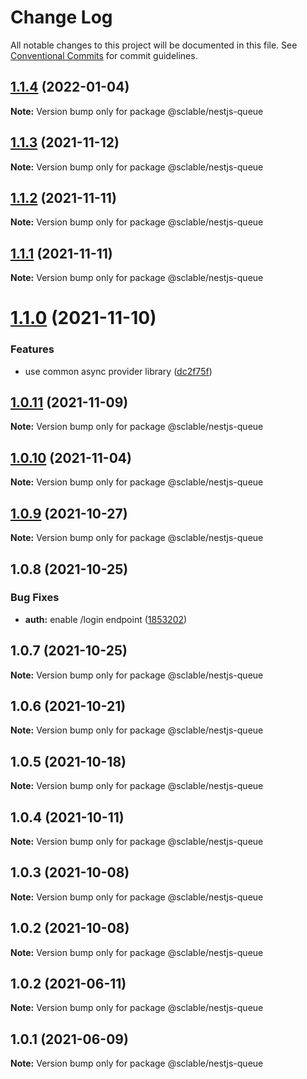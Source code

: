 # Change Log

All notable changes to this project will be documented in this file.
See [Conventional Commits](https://conventionalcommits.org) for commit guidelines.

## [1.1.4](https://github.com/sclable/nestjs-libs/compare/@sclable/nestjs-queue@1.1.3...@sclable/nestjs-queue@1.1.4) (2022-01-04)

**Note:** Version bump only for package @sclable/nestjs-queue





## [1.1.3](https://github.com/sclable/nestjs-libs/compare/@sclable/nestjs-queue@1.1.2...@sclable/nestjs-queue@1.1.3) (2021-11-12)

**Note:** Version bump only for package @sclable/nestjs-queue





## [1.1.2](https://github.com/sclable/nestjs-libs/compare/@sclable/nestjs-queue@1.1.1...@sclable/nestjs-queue@1.1.2) (2021-11-11)

**Note:** Version bump only for package @sclable/nestjs-queue





## [1.1.1](https://github.com/sclable/nestjs-libs/compare/@sclable/nestjs-queue@1.1.0...@sclable/nestjs-queue@1.1.1) (2021-11-11)

**Note:** Version bump only for package @sclable/nestjs-queue





# [1.1.0](https://github.com/sclable/nestjs-libs/compare/@sclable/nestjs-queue@1.0.11...@sclable/nestjs-queue@1.1.0) (2021-11-10)


### Features

* use common async provider library ([dc2f75f](https://github.com/sclable/nestjs-libs/commit/dc2f75f2e44b2aa283bbd3f3de20418604fb48fb))





## [1.0.11](https://github.com/sclable/nestjs-libs/compare/@sclable/nestjs-queue@1.0.10...@sclable/nestjs-queue@1.0.11) (2021-11-09)

**Note:** Version bump only for package @sclable/nestjs-queue





## [1.0.10](https://github.com/sclable/nestjs-libs/compare/@sclable/nestjs-queue@1.0.9...@sclable/nestjs-queue@1.0.10) (2021-11-04)

**Note:** Version bump only for package @sclable/nestjs-queue





## [1.0.9](https://github.com/sclable/nestjs-libs/compare/@sclable/nestjs-queue@1.0.8...@sclable/nestjs-queue@1.0.9) (2021-10-27)

**Note:** Version bump only for package @sclable/nestjs-queue





## 1.0.8 (2021-10-25)


### Bug Fixes

* **auth:** enable /login endpoint ([1853202](https://github.com/sclable/nestjs-libs/commit/1853202630ae9219ec412c8cddf7b557435ee22a))





## 1.0.7 (2021-10-25)

**Note:** Version bump only for package @sclable/nestjs-queue





## 1.0.6 (2021-10-21)

**Note:** Version bump only for package @sclable/nestjs-queue





## 1.0.5 (2021-10-18)

**Note:** Version bump only for package @sclable/nestjs-queue





## 1.0.4 (2021-10-11)

**Note:** Version bump only for package @sclable/nestjs-queue





## 1.0.3 (2021-10-08)

**Note:** Version bump only for package @sclable/nestjs-queue





## 1.0.2 (2021-10-08)

**Note:** Version bump only for package @sclable/nestjs-queue





## 1.0.2 (2021-06-11)

**Note:** Version bump only for package @sclable/nestjs-queue





## 1.0.1 (2021-06-09)

**Note:** Version bump only for package @sclable/nestjs-queue
